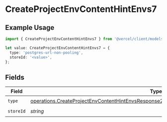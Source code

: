 # CreateProjectEnvContentHintEnvs7

## Example Usage

```typescript
import { CreateProjectEnvContentHintEnvs7 } from '@vercel/client/models/operations';

let value: CreateProjectEnvContentHintEnvs7 = {
  type: 'postgres-url-non-pooling',
  storeId: '<value>',
};
```

## Fields

| Field     | Type                                                                                                                                                                                                           | Required           | Description |
| --------- | -------------------------------------------------------------------------------------------------------------------------------------------------------------------------------------------------------------- | ------------------ | ----------- |
| `type`    | [operations.CreateProjectEnvContentHintEnvsResponse201ApplicationJSONResponseBodyCreated27Type](../../models/operations/createprojectenvcontenthintenvsresponse201applicationjsonresponsebodycreated27type.md) | :heavy_check_mark: | N/A         |
| `storeId` | _string_                                                                                                                                                                                                       | :heavy_check_mark: | N/A         |
